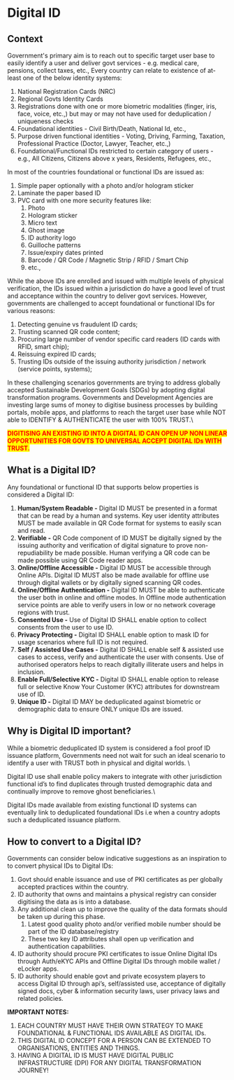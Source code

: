 # Digital ID

## Context

Government's primary aim is to reach out to specific target user base to easily identify a user and deliver govt services - e.g. medical care, pensions, collect taxes, etc., Every country can relate to existence of at-least one of the below identity systems:

1. National Registration Cards (NRC)
2. Regional Govts Identity Cards
3. Registrations done with one or more biometric modalities (finger, iris, face, voice, etc.,) but may or may not have used for deduplication / uniqueness checks
4. Foundational identities - Civil Birth/Death, National Id, etc.,
5. Purpose driven functional identities - Voting, Driving, Farming, Taxation, Professional Practice (Doctor, Lawyer, Teacher, etc.,)
6. Foundational/Functional IDs restricted to certain category of users - e.g., All Citizens, Citizens above x years, Residents, Refugees, etc.,

In most of the countries foundational or functional IDs are issued as:

1. Simple paper optionally with a photo and/or hologram sticker&#x20;
2. Laminate the paper based ID
3. PVC card with one more security features like:
   1. Photo
   2. Hologram sticker
   3. Micro text
   4. Ghost image
   5. ID authority logo
   6. Guilloche patterns
   7. Issue/expiry dates printed
   8. Barcode / QR Code / Magnetic Strip / RFID / Smart Chip
   9. etc.,

While the above IDs are enrolled and issued with multiple levels of physical verification, the IDs issued within a jurisdiction do have a good level of trust and acceptance within the country to deliver govt services. However, governments are challenged to accept foundational or functional IDs for various reasons:

1. Detecting genuine vs fraudulent ID cards;
2. Trusting scanned QR code content;
3. Procuring large number of  vendor specific card readers (ID cards with RFID, smart chip);
4. Reissuing expired ID cards;
5. Trusting IDs outside of the issuing authority jurisdiction / network (service points, systems);

In these challenging scenarios governments are trying to address globally accepted Sustainable Development Goals (SDGs) by adopting digital transformation programs. Governments and Development Agencies are investing large sums of money to digitise business processes by building portals, mobile apps, and platforms to reach the target user base while NOT able to IDENTIFY & AUTHENTICATE the user with 100% TRUST.\


<mark style="color:red;">**DIGITISING AN EXISTING ID INTO A DIGITAL ID CAN OPEN UP NON LINEAR OPPORTUNITIES FOR GOVTS TO UNIVERSAL ACCEPT DIGITAL IDs WITH TRUST.**</mark>

## What is a Digital ID?

Any foundational or functional ID that supports below properties is considered a Digital ID:

1. **Human/System Readable -** Digital ID MUST be presented in a format that can be read by a human and systems. Key user identity attributes MUST be made available in QR Code format for systems to easily scan and read.
2. **Verifiable -** QR Code component of ID MUST be digitally signed by the issuing authority and verification of digital signature to prove non-repudiability be made possible. Human verifying a QR code can be made possible using QR Code reader apps.
3. **Online/Offline Accessible -** Digital ID MUST be accessible through Online APIs. Digital ID MUST also be made available for offline use through digital wallets or by digitally signed scanning QR codes.
4. **Online/Offline Authentication -** Digital ID MUST be able to authenticate the user both in online and offline modes. In Offline mode authentication service points are able to verify users in low or no network coverage regions with trust.
5. **Consented Use -** Use of Digital ID SHALL enable option to collect consents from the user to use ID.
6. **Privacy Protecting -** Digital ID SHALL enable option to mask ID for usage scenarios where full ID is not required.
7. **Self / Assisted Use Cases -** Digital ID SHALL enable self & assisted use cases to access, verify and authenticate the user with consents. Use of authorised operators helps to reach digitally illiterate users and helps in inclusion.&#x20;
8. **Enable Full/Selective KYC -** Digital ID SHALL enable option to release full or selective Know Your Customer (KYC) attributes for downstream use of ID.
9. **Unique ID -** Digital ID MAY be deduplicated against biometric or demographic data to ensure ONLY unique IDs are issued.&#x20;

## Why is Digital ID important?

While a biometric deduplicated ID system is considered a fool proof ID issuance platform, Governments need not wait for such an ideal scenario to identify a user with TRUST both in physical and digital worlds. \


Digital ID use shall enable policy makers to integrate with other jurisdiction functional id’s to find duplicates through trusted demographic data and continually improve to remove ghost beneficiaries.\


Digital IDs made available from existing functional ID systems can eventually link to deduplicated foundational IDs i.e when a country adopts such a deduplicated issuance platform.

## How to convert to a Digital ID?

Governments can consider below indicative suggestions as an inspiration to to convert physical IDs to Digital IDs:

1. Govt should enable issuance and use of PKI certificates as per globally accepted practices within the country.
2. ID authority that owns and maintains a physical registry can consider digitising the data as is into a database.
3. Any additional clean up to improve the quality of the data formats should be taken up during this phase.
   1. Latest good quality photo and/or verified mobile number should be part of the ID database/registry
   2. These two key ID attributes shall open up verification and authentication capabilities.
4. ID authority should procure PKI certificates to issue Online Digital IDs through Auth/eKYC APIs and Offline Digital IDs through mobile wallet / eLocker apps.
5. ID authority should enable govt and private ecosystem players to access Digital ID through api’s, self/assisted use, acceptance of digitally signed docs, cyber & information security laws, user privacy laws and related policies.

**IMPORTANT NOTES:**&#x20;

1. EACH COUNTRY MUST HAVE THEIR OWN STRATEGY TO MAKE FOUNDATIONAL & FUNCTIONAL IDS AVAILABLE AS DIGITAL IDs.&#x20;
2. THIS DIGITAL ID CONCEPT FOR A PERSON CAN BE EXTENDED TO ORGANISATIONS, ENTITIES AND THINGS.
3. HAVING A DIGITAL ID IS MUST HAVE DIGITAL PUBLIC INFRASTRUCTURE (DPI) FOR ANY DIGITAL TRANSFORMATION JOURNEY!
